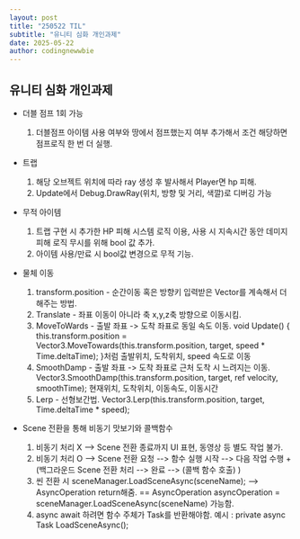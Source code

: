 ```yaml
---
layout: post
title: "250522 TIL"
subtitle: "유니티 심화 개인과제"
date: 2025-05-22
author: codingnewwbie
---
```

## 유니티 심화 개인과제
- 더블 점프 1회 가능
  1. 더블점프 아이템 사용 여부와 땅에서 점프했는지 여부 추가해서 조건 해당하면 점프로직 한 번 더 실행.


- 트랩
  1. 해당 오브젝트 위치에 따라 ray 생성 후 발사해서 Player면 hp 피해.
  2. Update에서 Debug.DrawRay(위치, 방향 및 거리, 색깔)로 디버깅 가능


- 무적 아이템
  1. 트랩 구현 시 추가한 HP 피해 시스템 로직 이용, 사용 시 지속시간 동안 데미지 피해 로직 무시를 위해 bool 값 추가.
  2. 아이템 사용/만료 시 bool값 변경으로 무적 기능.


- 물체 이동 
  1. transform.position - 순간이동 혹은 방향키 입력받은 Vector를 계속해서 더해주는 방법.
  2. Translate - 좌표 이동이 아니라 축 x,y,z축 방향으로 이동시킴.
  3. MoveToWards - 출발 좌표 -> 도착 좌표로 동일 속도 이동. void Update() { this.transform.position = Vector3.MoveTowards(this.transform.position, target, speed * Time.deltaTime); }처럼 출발위치, 도착위치, speed 속도로 이동
  4. SmoothDamp - 출발 좌표 -> 도착 좌표로 근처 도착 시 느려지는 이동. Vector3.SmoothDamp(this.transform.position, target, ref velocity, smoothTime); 현재위치, 도착위치, 이동속도, 이동시간
  5. Lerp - 선형보간법. Vector3.Lerp(this.transform.position, target, Time.deltaTime * speed);


- Scene 전환을 통해 비동기 맛보기와 콜백함수
  1. 비동기 처리 X --> Scene 전환 종료까지 UI 표현, 동영상 등 별도 작업 불가.
  2. 비동기 처리 O --> Scene 전환 요청 --> 함수 실행 시작 --> 다음 작업 수행 + (백그라운드 Scene 전환 처리 --> 완료 --> (콜백 함수 호출) )
  3. 씬 전환 시 sceneManager.LoadSceneAsync(sceneName); --> AsyncOperation return해줌. == AsyncOperation asyncOperation = sceneManager.LoadSceneAsync(sceneName) 가능함.
  4. async await 하려면  함수 주체가 Task를 반환해야함. 예시 : private async Task LoadSceneAsync();
